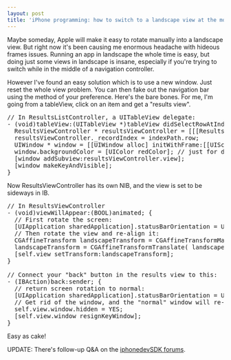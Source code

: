 ```yaml
---
layout: post
title: 'iPhone programming: how to switch to a landscape view at the moment of your choosing'
---
```

<p>Maybe someday, Apple will make it easy to rotate manually into a landscape view. But right now it's been causing me enormous headache with hideous frames issues. Running an app in landscape the whole time is easy, but doing just some views in landscape is insane, especially if you're trying to switch while in the middle of a navigation controller.</p><p>However I've found an easy solution which is to use a new window. Just reset the whole view problem. You can then fake out the navigation bar using the method of your preference. Here's the bare bones. For me, I'm going from a tableView, click on an item and get a "results view".</p><pre>// In ResultsListController, a UITableView delegate:<br />- (void)tableView:(UITableView *)tableView didSelectRowAtIndexPath:(NSIndexPath *)indexPath {<br />&#160; ResultsViewController * resultsViewController = [[[ResultsViewController alloc] initWithNibName:@"ResultsViewController" bundle:nil] autorelease];<br />&nbsp; resultsViewController._recordIndex = indexPath.row;<br />&nbsp; UIWindow * window = [[UIWindow alloc] initWithFrame:[[UIScreen mainScreen] bounds]]; // this is a leak!<br />&nbsp; window.backgroundColor = [UIColor redColor]; // just for debugging<br />&nbsp; [window addSubview:resultsViewController.view];<br />&nbsp; [window makeKeyAndVisible];<br />}</pre><p>Now ResultsViewController has its own NIB, and the view is set to be sideways in IB.</p><pre>// In ResultsViewController<br />- (void)viewWillAppear:(BOOL)animated; {<br />  // First rotate the screen:<br />&nbsp; [UIApplication sharedApplication].statusBarOrientation = UIInterfaceOrientationLandscapeRight;<br />  // Then rotate the view and re-align it:<br />&nbsp; CGAffineTransform landscapeTransform = CGAffineTransformMakeRotation( degreesToRadian(90) );<br />&nbsp; landscapeTransform = CGAffineTransformTranslate( landscapeTransform, +90.0, +90.0 );<br />&nbsp; [self.view setTransform:landscapeTransform];<br />}<br /><br />// Connect your "back" button in the results view to this:<br />- (IBAction)back:sender; {<br />  // return screen rotation to normal:<br />  [UIApplication sharedApplication].statusBarOrientation = UIInterfaceOrientationPortrait;<br />  // Get rid of the window, and the "normal" window will re-appear from underneath<br />  self.view.window.hidden = YES;<br />  [self.view.window resignKeyWindow];<br />}</pre><p>Easy as cake!</p><p>UPDATE: There's follow-up Q&amp;A on the <a href="http://www.iphonedevsdk.com/forum/iphone-sdk-development/3219-force-landscape-mode-one-view-new-post.html">iphonedevSDK forums</a>.</p>
